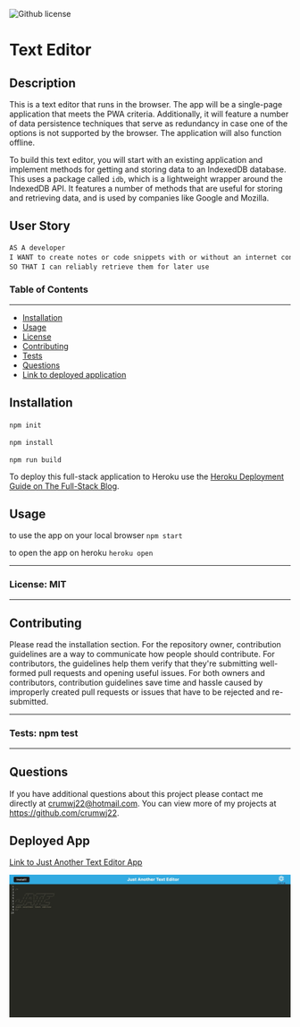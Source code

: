![Github license](https://img.shields.io/badge/license-MIT-blue.svg)

# Text Editor

## Description

This is a text editor that runs in the browser. The app will be a single-page application that meets the PWA criteria. Additionally, it will feature a number of data persistence techniques that serve as redundancy in case one of the options is not supported by the browser. The application will also function offline.

To build this text editor, you will start with an existing application and implement methods for getting and storing data to an IndexedDB database. This uses a package called `idb`, which is a lightweight wrapper around the IndexedDB API. It features a number of methods that are useful for storing and retrieving data, and is used by companies like Google and Mozilla.

## User Story

```md
AS A developer
I WANT to create notes or code snippets with or without an internet connection
SO THAT I can reliably retrieve them for later use
```

### Table of Contents

---

- [Installation](#installation)
- [Usage](#usage)
- [License](#license)
- [Contributing](#contributing)
- [Tests](#tests)
- [Questions](#questions)
- [Link to deployed application](#deployed-app)

## Installation

`npm init`

`npm install`

`npm run build`

To deploy this full-stack application to Heroku use the [Heroku Deployment Guide on The Full-Stack Blog](https://coding-boot-camp.github.io/full-stack/heroku/heroku-deployment-guide).

## Usage

to use the app on your local browser `npm start`

to open the app on heroku `heroku open`

---

### License: MIT

---

## Contributing

Please read the installation section. For the repository owner, contribution guidelines are a way to communicate how people should contribute. For contributors, the guidelines help them verify that they're submitting well-formed pull requests and opening useful issues. For both owners and contributors, contribution guidelines save time and hassle caused by improperly created pull requests or issues that have to be rejected and re-submitted.

---

### Tests: npm test

---

## Questions

If you have additional questions about this project please contact me directly at <crumwj22@hotmail.com>.
You can view more of my projects at <https://github.com/crumwj22>.

## Deployed App

<a href="https://text-editor-jessec.herokuapp.com/">Link to Just Another Text Editor App</a>

<img src="./client/src/images/jate.png" alt=""/>
